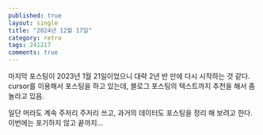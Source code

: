 ```yaml
---
published: true
layout: single
title: "2024년 12월 17일"
category: retro
tags: 241217
comments: true
---
```


마지막 포스팅이 2023년 1월 21일이었으니 대략 2년 반 만에 다시 시작하는 것 같다.
cursor를 이용해서 포스팅을 하고 있는데, 블로그 포스팅의 텍스트까지 추천을 해서 좀 놀라고 있음.

일단 머라도 계속 주저리 주저리 쓰고, 과거의 데이터도 포스팅을 정리 해 보려고 한다.
이번에는 포기하지 않고 끝까지...
